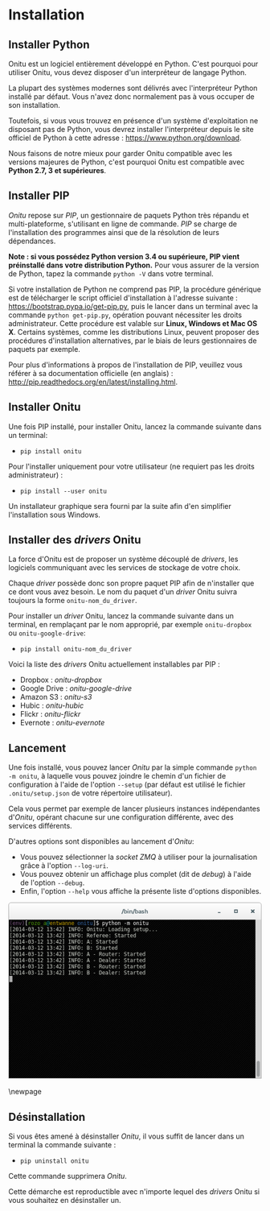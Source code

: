 # Installation

## Installer Python

Onitu est un logiciel entièrement développé en Python. C'est pourquoi pour utiliser Onitu, vous devez disposer d'un interpréteur de langage Python.

La plupart des systèmes modernes sont délivrés avec l'interpréteur Python installé par défaut. Vous n'avez donc normalement pas à vous occuper de son installation.

Toutefois, si vous vous trouvez en présence d'un système d'exploitation ne disposant pas de Python, vous devrez installer l'interpréteur depuis le site officiel de Python à cette adresse : <https://www.python.org/download>.

Nous faisons de notre mieux pour garder Onitu compatible avec les versions majeures de Python, c'est pourquoi Onitu est compatible avec **Python 2.7, 3 et supérieures**.


## Installer PIP

*Onitu* repose sur *PIP*, un gestionnaire de paquets Python très répandu et multi-plateforme, s'utilisant en ligne de commande. *PIP* se charge de l'installation des programmes ainsi que de la résolution de leurs dépendances.

**Note : si vous possédez Python version 3.4 ou supérieure, PIP vient préinstallé dans votre distribution Python.** Pour vous assurer de la version de Python, tapez la commande `python -V` dans votre terminal.

Si votre installation de Python ne comprend pas PIP, la procédure générique est de télécharger le script officiel d'installation à l'adresse suivante : <https://bootstrap.pypa.io/get-pip.py>, puis le lancer dans un terminal avec la commande `python get-pip.py`, opération pouvant nécessiter les droits administrateur. Cette procédure est valable sur **Linux, Windows et Mac OS X**. Certains systèmes, comme les distributions Linux, peuvent proposer des procédures d'installation alternatives, par le biais de leurs gestionnaires de paquets par exemple. 

Pour plus d'informations à propos de l'installation de PIP, veuillez vous référer à sa documentation officielle (en anglais) : <http://pip.readthedocs.org/en/latest/installing.html>.

## Installer Onitu

Une fois PIP installé, pour installer Onitu, lancez la commande suivante dans un terminal:

* `pip install onitu`

Pour l'installer uniquement pour votre utilisateur (ne requiert pas les droits administrateur) :

* `pip install --user onitu`

Un installateur graphique sera fourni par la suite afin d'en simplifier l'installation sous Windows.


## Installer des *drivers* Onitu

La force d'Onitu est de proposer un système découplé de *drivers*, les logiciels communiquant avec les services de stockage de votre choix.

Chaque *driver* possède donc son propre paquet PIP afin de n'installer que ce dont vous avez besoin. Le nom du paquet d'un *driver* Onitu suivra toujours la forme `onitu-nom_du_driver`.

Pour installer un *driver* Onitu, lancez la commande suivante dans un terminal, en remplaçant par le nom approprié, par exemple `onitu-dropbox` ou `onitu-google-drive`:

* `pip install onitu-nom_du_driver`

Voici la liste des *drivers* Onitu actuellement installables par PIP :

* Dropbox : *onitu-dropbox*
* Google Drive : *onitu-google-drive*
* Amazon S3 : *onitu-s3*
* Hubic : *onitu-hubic*
* Flickr : *onitu-flickr*
* Evernote : *onitu-evernote*


## Lancement

Une fois installé, vous pouvez lancer *Onitu* par la simple commande `python -m onitu`, à laquelle vous pouvez joindre le chemin d'un fichier de configuration à l'aide de l'option `--setup` (par défaut est utilisé le fichier `.onitu/setup.json` de votre répertoire utilisateur).

Cela vous permet par exemple de lancer plusieurs instances indépendantes d'*Onitu*, opérant chacune sur une configuration différente, avec des services différents.

D'autres options sont disponibles au lancement d'*Onitu*:

* Vous pouvez sélectionner la *socket* *ZMQ* à utiliser pour la journalisation grâce à l'option `--log-uri`.
* Vous pouvez obtenir un affichage plus complet (dit de *debug*) à l'aide de l'option `--debug`.
* Enfin, l'option `--help` vous affiche la présente liste d'options disponibles.

![Capture d'écran du lancement d'Onitu dans un terminal](imgs/screen_onitu.png)


\newpage

## Désinstallation

Si vous êtes amené à désinstaller *Onitu*, il vous suffit de lancer dans un terminal la commande suivante :

* `pip uninstall onitu`

Cette commande supprimera *Onitu*.

Cette démarche est reproductible avec n'importe lequel des *drivers* Onitu si vous souhaitez en désinstaller un.

